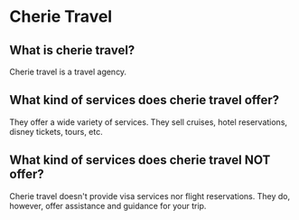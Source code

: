 # Cherie Travel
## What is cherie travel?
Cherie travel is a travel agency. 
## What kind of services does cherie travel offer?
They offer a wide variety of services. They sell cruises, hotel reservations, disney tickets, tours, etc.
## What kind of services does cherie travel NOT offer?
Cherie travel doesn't provide visa services nor flight reservations. They do, however, offer assistance and guidance for your trip.

